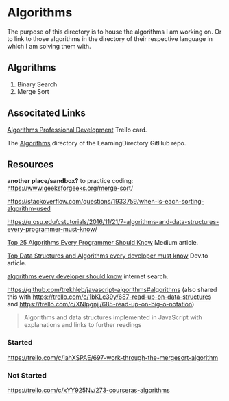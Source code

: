 # Algorithms
The purpose of this directory is to house the algorithms I am working on.
Or to link to those algorithms in the directory of their respective language in which I am solving them with.

## Algorithms
1. Binary Search
2. Merge Sort

## Associtated Links
[Algorithms Professional Development](https://trello.com/c/32EUbWm6/272-algorithms-professional-development) Trello card.

The [Algorithms](https://github.com/JamieBort/LearningDirectory/tree/master/Algorithms) directory of the LearningDirectory GitHub repo.

## Resources

**another place/sandbox?** to practice coding:
https://www.geeksforgeeks.org/merge-sort/

https://stackoverflow.com/questions/1933759/when-is-each-sorting-algorithm-used

https://u.osu.edu/cstutorials/2016/11/21/7-algorithms-and-data-structures-every-programmer-must-know/

[Top 25 Algorithms Every Programmer Should Know](https://medium.com/techie-delight/top-25-algorithms-every-programmer-should-know-373246b4881b) Medium article.

[Top Data Structures and Algorithms every developer must know](https://dev.to/educative/top-data-structures-and-algorithms-every-developer-must-know-241a) Dev.to article.

[algorithms every developer should know](https://www.google.com/search?q=algorithms+every+developer+should+know&oq=algorithms+every+developer+should+know&aqs=chrome..69i57.13643j0j4&sourceid=chrome&ie=UTF-8) internet search.

https://github.com/trekhleb/javascript-algorithms#algorithms (also shared this with https://trello.com/c/1bKLc39y/687-read-up-on-data-structures  and https://trello.com/c/XNIpgnjj/685-read-up-on-big-o-notation)
>Algorithms and data structures implemented in JavaScript with explanations and links to further readings

### Started
https://trello.com/c/iahXSPAE/697-work-through-the-mergesort-algorithm

### Not Started
https://trello.com/c/xYY925Nv/273-courseras-algorithms

